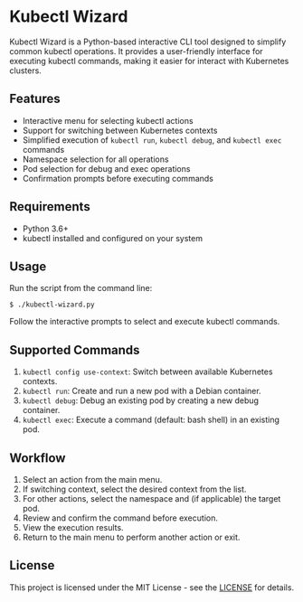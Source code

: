 # Kubectl Wizard

Kubectl Wizard is a Python-based interactive CLI tool designed to simplify common kubectl operations. It provides a user-friendly interface for executing kubectl commands, making it easier for interact with Kubernetes clusters.

## Features

- Interactive menu for selecting kubectl actions
- Support for switching between Kubernetes contexts
- Simplified execution of `kubectl run`, `kubectl debug`, and `kubectl exec` commands
- Namespace selection for all operations
- Pod selection for debug and exec operations
- Confirmation prompts before executing commands

## Requirements

- Python 3.6+
- kubectl installed and configured on your system

## Usage

Run the script from the command line:

```
$ ./kubectl-wizard.py
```

Follow the interactive prompts to select and execute kubectl commands.

## Supported Commands

1. `kubectl config use-context`: Switch between available Kubernetes contexts.
2. `kubectl run`: Create and run a new pod with a Debian container.
3. `kubectl debug`: Debug an existing pod by creating a new debug container.
4. `kubectl exec`: Execute a command (default: bash shell) in an existing pod.

## Workflow

1. Select an action from the main menu.
2. If switching context, select the desired context from the list.
3. For other actions, select the namespace and (if applicable) the target pod.
4. Review and confirm the command before execution.
5. View the execution results.
6. Return to the main menu to perform another action or exit.

## License

This project is licensed under the MIT License - see the [LICENSE](https://opensource.org/license/mit) for details.
